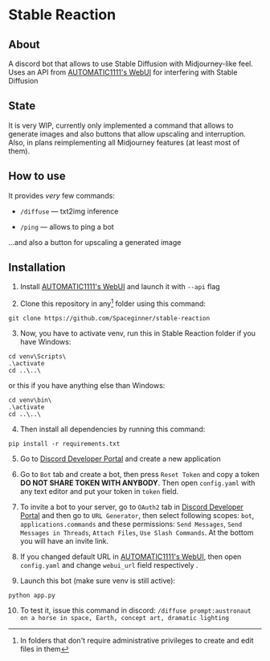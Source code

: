 # Stable Reaction

## About

A discord bot that allows to use Stable Diffusion with Midjourney-like feel.
Uses an API from [AUTOMATIC1111's WebUI](https://gitgud.io/AUTOMATIC1111/stable-diffusion-webui) for interfering with Stable Diffusion

## State

It is very WIP, currently only implemented a command that allows to generate
images and also buttons that allow upscaling and interruption. Also, in plans
reimplementing all Midjourney features (at least most of them).

## How to use

It provides *very* few commands:

- `/diffuse` — txt2img inference

- `/ping` — allows to ping a bot

...and also a button for upscaling a generated image

## Installation

1. Install [AUTOMATIC1111's WebUI](https://gitgud.io/AUTOMATIC1111/stable-diffusion-webui) and launch it with `--api` flag

2. Clone this repository in any[^1] folder using this command:

```commandline
git clone https://github.com/Spaceginner/stable-reaction
```

[^1]: In folders that don't require administrative privileges to create and edit files in them

3. Now, you have to activate venv, run this in Stable Reaction folder if you have Windows:

```commandline
cd venv\Scripts\
.\activate
cd ..\..\
```

or this if you have anything else than Windows:

```commandline
cd venv\bin\
.\activate
cd ..\..\
```

4. Then install all dependencies by running this command:

```commandline
pip install -r requirements.txt
```

5. Go to [Discord Developer Portal](https://discord.com/developers/) and create
a new application

6. Go to `Bot` tab and create a bot, then press `Reset Token` and copy a token
**DO NOT SHARE TOKEN WITH ANYBODY**. Then open `config.yaml` with any text editor
and put your token in `token` field.

7. To invite a bot to your server, go to `OAuth2` tab in [Discord Developer Portal](https://discord.com/developers/)
and then go to `URL Generator`, then select following scopes: `bot`, `applications.commands`
and these permissions: `Send Messages`, `Send Messages in Threads`, `Attach Files`,
`Use Slash Commands`. At the bottom you will have an invite link.

7. If you changed default URL in [AUTOMATIC1111's WebUI](https://gitgud.io/AUTOMATIC1111/stable-diffusion-webui), then open `config.yaml` and change `webui_url` field respectively .

9. Launch this bot (make sure venv is still active):

```commandline
python app.py
```

10. To test it, issue this command in discord: `/diffuse prompt:austronaut on a horse in space, Earth, concept art, dramatic lighting`
